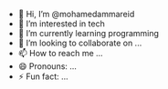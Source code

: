 - 👋 Hi, I’m @mohamedammareid
- 👀 I’m interested in tech
- 🌱 I’m currently learning programming
- 💞️ I’m looking to collaborate on ...
- 📫 How to reach me ...
- 😄 Pronouns: ...
- ⚡ Fun fact: ...

<!---    
mohamedammareid/mohamedammareid is a ✨ special ✨ repository because its `README.md` (this file) appears on your GitHub profile.
You can click the Preview link to take a look at your changes.
--->
